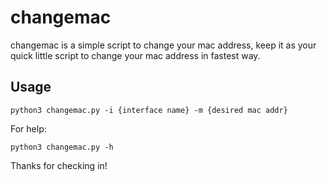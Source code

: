 # changemac

changemac is a simple script to change your mac address, keep it as your quick little script to change your mac address in fastest way.

## Usage

```
python3 changemac.py -i {interface name} -m {desired mac addr}
```

For help:
```
python3 changemac.py -h
```


Thanks for checking in!
